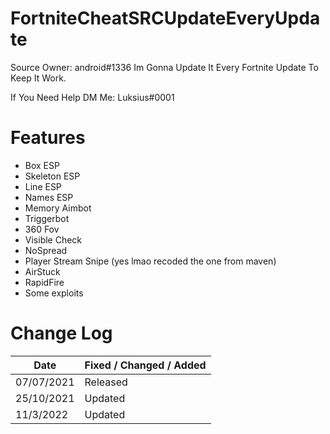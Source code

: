 # FortniteCheatSRCUpdateEveryUpdate
Source Owner: android#1336
Im Gonna Update It Every Fortnite Update To Keep It Work.

If You Need Help DM Me: Luksius#0001


# Features
* Box ESP
* Skeleton ESP
* Line ESP
* Names ESP
* Memory Aimbot
* Triggerbot
* 360 Fov
* Visible Check
* NoSpread
* Player Stream Snipe (yes lmao recoded the one from maven)
* AirStuck
* RapidFire
* Some exploits


# Change Log 
| Date         | Fixed / Changed / Added |
| ------------ | ----------------------- |
| 07/07/2021   | Released                |
| 25/10/2021   | Updated                 |
| 11/3/2022    | Updated                 |
        



